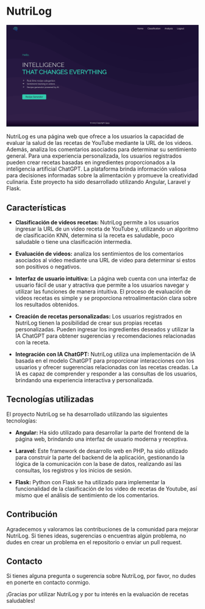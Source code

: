 # NutriLog
![Algunas pantallas de Meraki](src/assets/img/image.png)

NutriLog es una página web que ofrece a los usuarios la capacidad de evaluar la salud de las recetas de YouTube mediante la URL de los videos. Además, analiza los comentarios asociados para determinar su sentimiento general. Para una experiencia personalizada, los usuarios registrados pueden crear recetas basadas en ingredientes proporcionados a la inteligencia artificial ChatGPT. La plataforma brinda información valiosa para decisiones informadas sobre la alimentación y promueve la creatividad culinaria. Este proyecto ha sido desarrollado utilizando Angular, Laravel y Flask.

## Características
* **Clasificación de videos recetas:** NutriLog permite a los usuarios ingresar la URL de un video receta de YouTube y, utilizando un algoritmo de clasificación KNN, determina si la receta es saludable, poco saludable o tiene una clasificación intermedia.

* **Evaluación de videos:** analiza los sentimientos de los comentarios asociados al video mediante una URL de video para determinar si estos son positivos o negativos.

* **Interfaz de usuario intuitiva:** La página web cuenta con una interfaz de usuario fácil de usar y atractiva que permite a los usuarios navegar y utilizar las funciones de manera intuitiva. El proceso de evaluación de videos recetas es simple y se proporciona retroalimentación clara sobre los resultados obtenidos.

* **Creación de recetas personalizadas:** Los usuarios registrados en NutriLog tienen la posibilidad de crear sus propias recetas personalizadas. Pueden ingresar los ingredientes deseados y utilizar la IA ChatGPT para obtener sugerencias y recomendaciones relacionadas con la receta.

* **Integración con IA ChatGPT:** NutriLog utiliza una implementación de IA basada en el modelo ChatGPT para proporcionar interacciones con los usuarios y ofrecer sugerencias relacionadas con las recetas creadas. La IA es capaz de comprender y responder a las consultas de los usuarios, brindando una experiencia interactiva y personalizada.

## Tecnologías utilizadas
El proyecto NutriLog se ha desarrollado utilizando las siguientes tecnologías:

* **Angular:** Ha sido utilizado para desarrollar la parte del frontend de la página web, brindando una interfaz de usuario moderna y receptiva.

* **Laravel:** Este framework de desarrollo web en PHP, ha sido utilizado para construir la parte del backend de la aplicación, gestionando la lógica de la comunicación con la base de datos, realizando así las consultas, los registros y los inicios de sesión.

* **Flask:** Python con Flask se ha utilizado para implementar la funcionalidad de la clasificación de los video de recetas de Youtube, así mismo que el análisis de sentimiento de los comentarios.

## Contribución
Agradecemos y valoramos las contribuciones de la comunidad para mejorar NutriLog. Si tienes ideas, sugerencias o encuentras algún problema, no dudes en crear un problema en el repositorio o enviar un pull request.

## Contacto
Si tienes alguna pregunta o sugerencia sobre NutriLog, por favor, no dudes en ponerte en contacto conmigo.

¡Gracias por utilizar NutriLog y por tu interés en la evaluación de recetas saludables!
